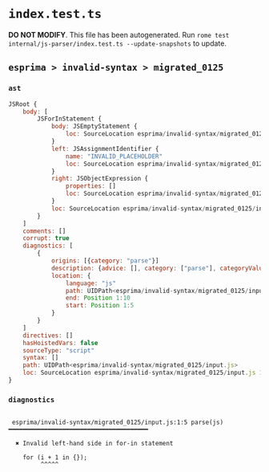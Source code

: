 # `index.test.ts`

**DO NOT MODIFY**. This file has been autogenerated. Run `rome test internal/js-parser/index.test.ts --update-snapshots` to update.

## `esprima > invalid-syntax > migrated_0125`

### `ast`

```javascript
JSRoot {
	body: [
		JSForInStatement {
			body: JSEmptyStatement {
				loc: SourceLocation esprima/invalid-syntax/migrated_0125/input.js 1:17-1:18
			}
			left: JSAssignmentIdentifier {
				name: "INVALID_PLACEHOLDER"
				loc: SourceLocation esprima/invalid-syntax/migrated_0125/input.js 1:11-1:10
			}
			right: JSObjectExpression {
				properties: []
				loc: SourceLocation esprima/invalid-syntax/migrated_0125/input.js 1:14-1:16
			}
			loc: SourceLocation esprima/invalid-syntax/migrated_0125/input.js 1:0-1:18
		}
	]
	comments: []
	corrupt: true
	diagnostics: [
		{
			origins: [{category: "parse"}]
			description: {advice: [], category: ["parse"], categoryValue: "js", message: [RAW_MARKUP {value: "Invalid left-hand side in "}, "for-in statement"]}
			location: {
				language: "js"
				path: UIDPath<esprima/invalid-syntax/migrated_0125/input.js>
				end: Position 1:10
				start: Position 1:5
			}
		}
	]
	directives: []
	hasHoistedVars: false
	sourceType: "script"
	syntax: []
	path: UIDPath<esprima/invalid-syntax/migrated_0125/input.js>
	loc: SourceLocation esprima/invalid-syntax/migrated_0125/input.js 1:0-2:0
}
```

### `diagnostics`

```

 esprima/invalid-syntax/migrated_0125/input.js:1:5 parse(js) ━━━━━━━━━━━━━━━━━━━━━━━━━━━━━━━━━━━━━━━

  ✖ Invalid left-hand side in for-in statement

    for (i + 1 in {});
         ^^^^^


```
